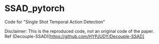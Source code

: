 # SSAD_pytorch
Code for "Single Shot Temporal Action Detection"


Disclaimer: This is the reproduced code, not an original code of the paper.
Ref (Decouple-SSAD)[https://github.com/HYPJUDY/Decouple-SSAD]
